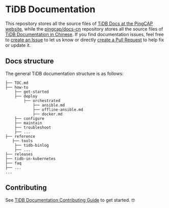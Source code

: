# TiDB Documentation




This repository stores all the source files of [TiDB Docs at the PingCAP website](https://pingcap.com/docs/stable/), while the [pingcap/docs-cn](https://github.com/pingcap/docs-cn) repository stores all the source files of [TiDB Documentation in Chinese](https://pingcap.com/docs-cn/stable/). If you find documentation issues, feel free to [create an Issue](https://github.com/pingcap/docs/issues/new/choose) to let us know or directly [create a Pull Request](/CONTRIBUTING.md#how-to-contribute) to help fix or update it.

## Docs structure

The general TiDB documentation structure is as follows:

```
├── TOC.md
├── how-to
    ├── get-started
    ├── deploy
        ├── orchestrated
            ├── ansible.md
            ├── offline-ansible.md
            ├── docker.md
    ├── configure
    ├── maintain
    ├── troubleshoot
    ├── ...
├── reference
   ├── tools
    ├── tidb-binlog
    ├── ...
├── releases
├── tidb-in-kubernetes
├── faq
├── ...
...
```

## Contributing

See [TiDB Documentation Contributing Guide](/CONTRIBUTING.md) to get started. 🤓
